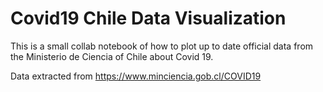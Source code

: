 # Covid19 Chile Data Visualization 

This is a small collab notebook of how to plot up to date official data from the Ministerio de Ciencia of Chile about Covid 19.

Data extracted from https://www.minciencia.gob.cl/COVID19
